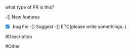 what type of PR is this?

-[] New features
-[x] bug Fix
-[] Suggest
-[] ETC(please write somethings..)

#Description

#Other
